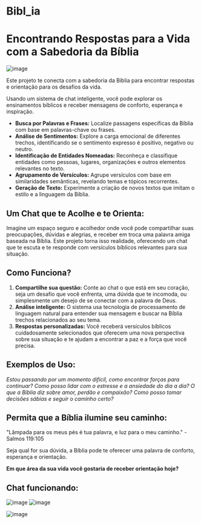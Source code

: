 # Bibl_ia
# Encontrando Respostas para a Vida com a Sabedoria da Bíblia

![image](https://github.com/davidrocha629/Bibl_ia/assets/160022516/0d24b127-6603-4b8a-af26-f68bda6bda37)


Este projeto te conecta com a sabedoria da Bíblia para encontrar respostas e orientação para os desafios da vida. 

Usando um sistema de chat inteligente, você pode explorar os ensinamentos bíblicos e receber mensagens de conforto, esperança e inspiração.

* **Busca por Palavras e Frases:** Localize passagens específicas da Bíblia com base em palavras-chave ou frases.
* **Análise de Sentimentos:** Explore a carga emocional de diferentes trechos, identificando se o sentimento expresso é positivo, negativo ou neutro.
* **Identificação de Entidades Nomeadas:** Reconheça e classifique entidades como pessoas, lugares, organizações e outros elementos relevantes no texto.
* **Agrupamento de Versículos:** Agrupe versículos com base em similaridades semânticas, revelando temas e tópicos recorrentes. 
* **Geração de Texto:** Experimente a criação de novos textos que imitam o estilo e a linguagem da Bíblia. 

## Um Chat que te Acolhe e te Orienta:


Imagine um espaço seguro e acolhedor onde você pode compartilhar suas preocupações, dúvidas e alegrias, e receber em troca uma palavra amiga baseada na Bíblia. Este projeto torna isso realidade, oferecendo um chat que te escuta e te responde com versículos bíblicos relevantes para sua situação.


## Como Funciona?

1. **Compartilhe sua questão:** Conte ao chat o que está em seu coração, seja um desafio que você enfrenta, uma dúvida que te incomoda, ou simplesmente um desejo de se conectar com a palavra de Deus.
2. **Análise inteligente:** O sistema usa tecnologia de processamento de linguagem natural para entender sua mensagem e buscar na Bíblia trechos relacionados ao seu tema.
3. **Respostas personalizadas:** Você receberá versículos bíblicos cuidadosamente selecionados que oferecem uma nova perspectiva sobre sua situação e te ajudam a encontrar a paz e a força que você precisa.

## Exemplos de Uso:

*Estou passando por um momento difícil, como encontrar forças para continuar?*
*Como posso lidar com o estresse e a ansiedade do dia a dia?*
*O que a Bíblia diz sobre amor, perdão e compaixão?*
*Como posso tomar decisões sábias e seguir o caminho certo?*

## Permita que a Bíblia ilumine seu caminho:

"Lâmpada para os meus pés é tua palavra, e luz para o meu caminho." - Salmos 119:105

Seja qual for sua dúvida, a Bíblia pode te oferecer uma palavra de conforto, esperança e orientação.

 **Em que área da sua vida você gostaria de receber orientação hoje?**

## Chat funcionando:
![image](https://github.com/davidrocha629/Bibl_ia/assets/160022516/ae84244e-fce6-4d10-ac15-7f2e3de99660)
![image](https://github.com/davidrocha629/Bibl_ia/assets/160022516/92d7d3b0-ca4a-4ff2-aff5-1c66876b6205)

![image](https://github.com/davidrocha629/Bibl_ia/assets/160022516/fe23bbaa-6d33-47e4-bc2a-087e4dace285)

